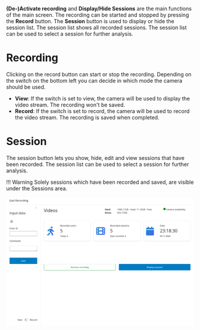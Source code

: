 **(De-)Activate recording** and **Display/Hide Sessions** are the main functions of the main screen. The recording can be started and stopped by pressing the **Record** button. The **Session** button is used to display or hide the session list. The session list shows all recorded sessions. The session list can be used to select a session for further analysis.


# Recording
Clicking on the record button can start or stop the recording. Depending on the switch on the bottom left you can decide in which mode the camera should be used.

- **View**:
If the switch is set to view, the camera will be used to display the video stream. The recording won't be saved.
- **Record**:
If the switch is set to record, the camera will be used to record the video stream. The recording is saved when completed. 

# Session
The session button lets you show, hide, edit and view sessions that have been recorded. The session list can be used to select a session for further analysis.

!!! Warning
    Solely sessions which have been recorded and saved, are visible under the Sessions area.

![main_screen.png](../../assets/main_screen.png)